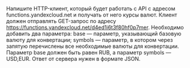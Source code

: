 Напишите HTTP-клиент, который будет работать с API с адресом functions.yandexcloud.net 
и получать от него курсы валют.
Клиент должен отправлять GET-запрос 
по адресу https://functions.yandexcloud.net/d4ed1i6t3f80hf0p7mer. 
Необходимо добавить два параметра:
base — параметр, указывающий базовую валюту для конвертации;
symbols — параметр, в котором через запятую перечислены все необходимые валюты для конвертации.
Параметр base должен быть равен RUB, а параметр symbols — USD,EUR. 
Ответ от сервера нужен в формате JSON.